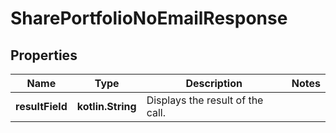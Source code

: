 
# SharePortfolioNoEmailResponse

## Properties
Name | Type | Description | Notes
------------ | ------------- | ------------- | -------------
**resultField** | **kotlin.String** | Displays the result of the call. | 



